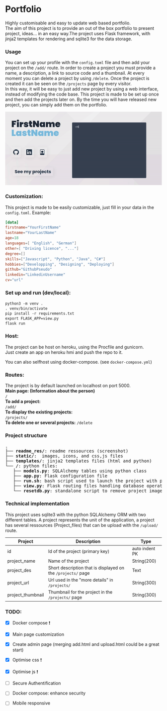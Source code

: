 # Portfolio

Highly customisable and easy to update web based portfolio.  
The aim of this project is to provide an out of the box portfolio to present project, ideas... in an easy way.The project uses Flask framework, with jinja2 templates for rendering and sqlite3 for the data storage.  

### Usage

You can set up your profile with the `config.toml` file and then add your project on the `/add/` route.
In order to create a project you must provide a name, a description, a link to source code and a thumbnail. At every moment you can delete a project by using `/delete`. Once the project is created it can be seen on the `/projects` page by every visitor.  
In this way, it will be easy to just add new project by using a web interface, instead of modifying the code base.
This project is made to be set up once and then add the projects later on. By the time you will have released new project, you can simply add them on the portfolio.  

<p align="center">
<img src="readme_res/pef.gif" width=700> 
</p>

### Customization:

This project is made to be easily customizable, just fill in your data in the `config.toml`.
Example:
```toml
[data]
firstname="YourFirstName"
lastname="YourLastName"
age=18
languages=[ "English", "German"]
other=[ "Driving licence", "..."]
degree=[]
skills=["Javascript", "Python", "Java", "C#"]
hobbies=["Developping", "Designing", "Deploying"]
github="GithubPseudo"
linkedin="LinkedinUsername"
cv="url"

```

### Set up and run (dev/local):
```
python3 -m venv .
. venv/bin/activate
pip install -r requirements.txt
export FLASK_APP=view.py
flask run
```

### Host:

The project can be host on heroku, using the Procfile and gunicorn.  
Just create an app on heroku hmi and push the repo to it.

You can also selfhost using docker-compose. (see `docker-compose.yml`)
### Routes:

The project is by default launched on localhost on port 5000.  
**Main page: (Information about the person)**  
`/`  
**To add a project:**  
`/add/`  
**To display the existing projects:**  
`/projects/`  
**To delete one or several projects:**
`/delete`

### Project structure
<pre>
.  
├── <b>readme_res/</b>: readme ressources (screenshot)  
├── <b>static/</b>:  images, icons, and css,js files  
├── <b>templates/</b>: jinja2 templates files (html and python)  
└── <b>/</b>: python files:  
   ├── <b>models.py</b>: SQLAlchemy tables using python class  
   ├── <b>app.py</b>: Flask configuration file 
   ├── <b>run.sh</b>: bash script used to launch the project with python venv  
   ├── <b>view.py</b>: Flask routing files handling database operations  
   └── <b>resetdb.py</b>: standalone script to remove project_images and database content   
</pre>


### Technical implementation

This project uses sqlite3 with the python SQLAlchemy ORM with two different tables.
A project represents the unit of the application, a project has several ressources (Project_files) that can be upload with the `/upload/` route.

| Project        | Description                                                  | Type           |
|----------------|--------------------------------------------------------------|----------------|
| id             | Id of the project (primary key)                              | auto indent PK |
| project_name   | Name of the project                                          | String(200)    |
| project_des    | Short description that is displayed on the `/projects/` page | Text           |
| project_url    | Url used in the "more details" in `/projects/`         | String(300)    |
| project_thumbnail | Thumbnail for the project in the `/projects/` page  | String(300) |

### TODO:  
- [x] Docker compose  :exclamation:
- [x] Main page customization
- [x] Create admin page (merging add.html and upload.html could be a great start)
- [x] Optimise css :exclamation:
- [x] Optimise js :exclamation:
- [ ] Secure Authentification
- [ ] Docker compose: enhance security
- [ ] Mobile responsive

